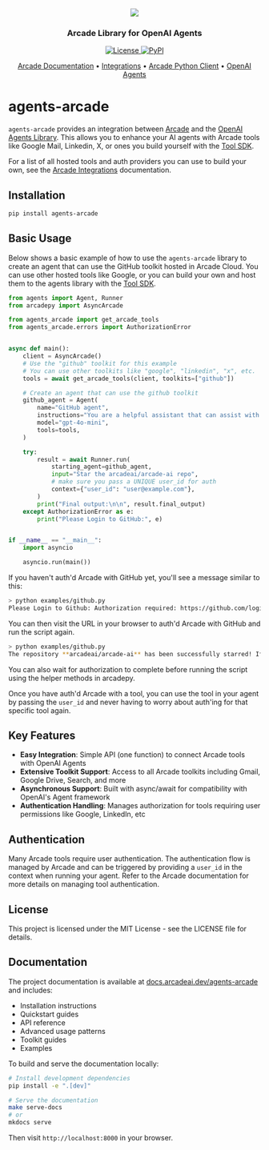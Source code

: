 <h3 align="center">
  <a name="readme-top"></a>
  <img
    src="https://docs.arcade.dev/images/logo/arcade-logo.png"
  >
</h3>
<div align="center">
  <h3>Arcade Library for OpenAI Agents</h3>
    <a href="https://github.com/your-organization/agents-arcade/blob/main/LICENSE">
  <img src="https://img.shields.io/badge/License-MIT-yellow.svg" alt="License">
</a>
  <a href="https://pypi.org/project/agents-arcade/">
    <img src="https://img.shields.io/pypi/v/agents-arcade.svg" alt="PyPI">
  </a>
</div>

<p align="center">
    <a href="https://docs.arcade.dev" target="_blank">Arcade Documentation</a> •
    <a href="https://docs.arcade.dev/toolkits" target="_blank">Integrations</a> •
    <a href="https://github.com/ArcadeAI/arcade-py" target="_blank">Arcade Python Client</a> •
    <a href="https://platform.openai.com/docs/guides/agents" target="_blank">OpenAI Agents</a>
</p>

# agents-arcade

`agents-arcade` provides an integration between [Arcade](https://docs.arcade.dev) and the [OpenAI Agents Library](https://github.com/openai/openai-python). This allows you to enhance your AI agents with Arcade tools like Google Mail, Linkedin, X, or ones you build yourself with the [Tool SDK](https://github.com/ArcadeAI/arcade-ai).

For a list of all hosted tools and auth providers you can use to build your own, see the [Arcade Integrations](https://docs.arcade.dev/toolkits) documentation.

## Installation

```bash
pip install agents-arcade
```

## Basic Usage

Below shows a basic example of how to use the `agents-arcade` library to create an agent that can use the
GitHub toolkit hosted in Arcade Cloud. You can use other hosted tools like Google, or you can build your own
and host them to the agents library with the [Tool SDK](https://github.com/ArcadeAI/arcade-ai).

```python
from agents import Agent, Runner
from arcadepy import AsyncArcade

from agents_arcade import get_arcade_tools
from agents_arcade.errors import AuthorizationError


async def main():
    client = AsyncArcade()
    # Use the "github" toolkit for this example
    # You can use other toolkits like "google", "linkedin", "x", etc.
    tools = await get_arcade_tools(client, toolkits=["github"])

    # Create an agent that can use the github toolkit
    github_agent = Agent(
        name="GitHub agent",
        instructions="You are a helpful assistant that can assist with GitHub API calls.",
        model="gpt-4o-mini",
        tools=tools,
    )

    try:
        result = await Runner.run(
            starting_agent=github_agent,
            input="Star the arcadeai/arcade-ai repo",
            # make sure you pass a UNIQUE user_id for auth
            context={"user_id": "user@example.com"},
        )
        print("Final output:\n\n", result.final_output)
    except AuthorizationError as e:
        print("Please Login to GitHub:", e)


if __name__ == "__main__":
    import asyncio

    asyncio.run(main())
```

If you haven't auth'd Arcade with GitHub yet, you'll see a message similar to this:

```bash
> python examples/github.py
Please Login to Github: Authorization required: https://github.com/login/oauth/authorize...
```

You can then visit the URL in your browser to auth'd Arcade with GitHub and run the script again.

```bash
> python examples/github.py
The repository **arcadeai/arcade-ai** has been successfully starred! If you need any more assistance, feel free to ask.
```

You can also wait for authorization to complete before running the script using the helper
methods in arcadepy.

Once you have auth'd Arcade with a tool, you can use the tool in your agent by passing the `user_id`
and never having to worry about auth'ing for that specific tool again.

## Key Features

-   **Easy Integration**: Simple API (one function) to connect Arcade tools with OpenAI Agents
-   **Extensive Toolkit Support**: Access to all Arcade toolkits including Gmail, Google Drive, Search, and more
-   **Asynchronous Support**: Built with async/await for compatibility with OpenAI's Agent framework
-   **Authentication Handling**: Manages authorization for tools requiring user permissions like Google, LinkedIn, etc

## Authentication

Many Arcade tools require user authentication. The authentication flow is managed by Arcade and can be triggered by providing a `user_id` in the context when running your agent. Refer to the Arcade documentation for more details on managing tool authentication.

## License

This project is licensed under the MIT License - see the LICENSE file for details.

## Documentation

The project documentation is available at [docs.arcadeai.dev/agents-arcade](https://docs.arcadeai.dev/agents-arcade/) and includes:

-   Installation instructions
-   Quickstart guides
-   API reference
-   Advanced usage patterns
-   Toolkit guides
-   Examples

To build and serve the documentation locally:

```bash
# Install development dependencies
pip install -e ".[dev]"

# Serve the documentation
make serve-docs
# or
mkdocs serve
```

Then visit `http://localhost:8000` in your browser.
